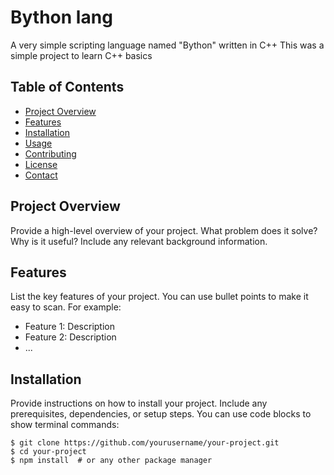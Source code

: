 # Bython lang

A very simple scripting language named "Bython" written in C++
This was a simple project to learn C++ basics

## Table of Contents

- [Project Overview](#project-overview)
- [Features](#features)
- [Installation](#installation)
- [Usage](#usage)
- [Contributing](#contributing)
- [License](#license)
- [Contact](#contact)

## Project Overview

Provide a high-level overview of your project. What problem does it solve? Why is it useful? Include any relevant background information.

## Features

List the key features of your project. You can use bullet points to make it easy to scan. For example:

- Feature 1: Description
- Feature 2: Description
- ...

## Installation

Provide instructions on how to install your project. Include any prerequisites, dependencies, or setup steps. You can use code blocks to show terminal commands:

```shell
$ git clone https://github.com/yourusername/your-project.git
$ cd your-project
$ npm install  # or any other package manager
